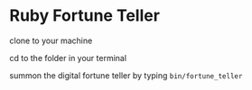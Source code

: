 # Ruby Fortune Teller

clone to your machine

cd to the folder in your terminal 

summon the digital fortune teller by typing `bin/fortune_teller`
